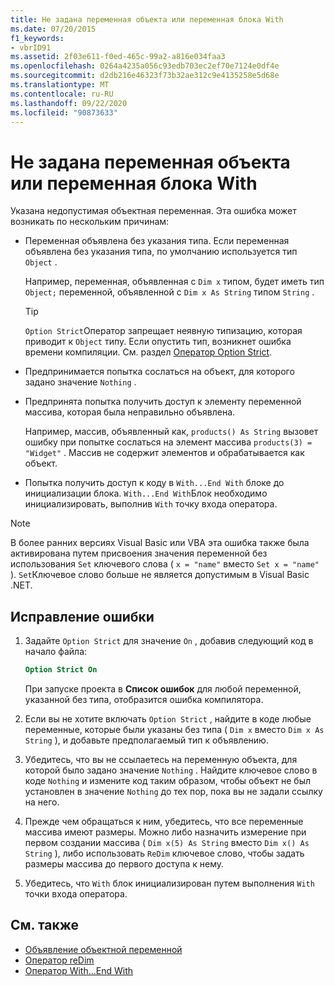 ```yaml
---
title: Не задана переменная объекта или переменная блока With
ms.date: 07/20/2015
f1_keywords:
- vbrID91
ms.assetid: 2f03e611-f0ed-465c-99a2-a816e034faa3
ms.openlocfilehash: 0264a4235a056c93edb703ec2ef70e7124e0df4e
ms.sourcegitcommit: d2db216e46323f73b32ae312c9e4135258e5d68e
ms.translationtype: MT
ms.contentlocale: ru-RU
ms.lasthandoff: 09/22/2020
ms.locfileid: "90873633"
---
```

# <a name="object-variable-or-with-block-variable-not-set"></a>Не задана переменная объекта или переменная блока With

Указана недопустимая объектная переменная.   Эта ошибка может возникать по нескольким причинам:

- Переменная объявлена без указания типа. Если переменная объявлена без указания типа, по умолчанию используется тип `Object` .

    Например, переменная, объявленная с `Dim x` типом, будет иметь тип `Object;` переменной, объявленной с `Dim x As String` типом `String` .

    > [!TIP]
    > `Option Strict`Оператор запрещает неявную типизацию, которая приводит к `Object` типу. Если опустить тип, возникнет ошибка времени компиляции. См. раздел [Оператор Option Strict](../statements/option-strict-statement.md).

- Предпринимается попытка сослаться на объект, для которого задано значение `Nothing` .

- Предпринята попытка получить доступ к элементу переменной массива, которая была неправильно объявлена.

    Например, массив, объявленный как, `products() As String` вызовет ошибку при попытке сослаться на элемент массива `products(3) = "Widget"` . Массив не содержит элементов и обрабатывается как объект.

- Попытка получить доступ к коду в `With...End With` блоке до инициализации блока.   `With...End With`Блок необходимо инициализировать, выполнив `With` точку входа оператора.

> [!NOTE]
> В более ранних версиях Visual Basic или VBA эта ошибка также была активирована путем присвоения значения переменной без использования `Set` ключевого слова ( `x = "name"` вместо `Set x = "name"` ). `Set`Ключевое слово больше не является допустимым в Visual Basic .NET.

## <a name="to-correct-this-error"></a>Исправление ошибки

1. Задайте `Option Strict` для значение `On` , добавив следующий код в начало файла:

    ```vb
    Option Strict On
    ```

    При запуске проекта в **Список ошибок** для любой переменной, указанной без типа, отобразится ошибка компилятора.

2. Если вы не хотите включать `Option Strict` , найдите в коде любые переменные, которые были указаны без типа ( `Dim x` вместо `Dim x As String` ), и добавьте предполагаемый тип к объявлению.

3. Убедитесь, что вы не ссылаетесь на переменную объекта, для которой было задано значение `Nothing` .  Найдите ключевое слово в коде `Nothing` и измените код таким образом, чтобы объект не был установлен в значение `Nothing` до тех пор, пока вы не задали ссылку на него.

4. Прежде чем обращаться к ним, убедитесь, что все переменные массива имеют размеры. Можно либо назначить измерение при первом создании массива ( `Dim x(5) As String` вместо `Dim x() As String` ), либо использовать `ReDim` ключевое слово, чтобы задать размеры массива до первого доступа к нему.

5. Убедитесь, что `With` блок инициализирован путем выполнения `With` точки входа оператора.

## <a name="see-also"></a>См. также

- [Объявление объектной переменной](../../programming-guide/language-features/variables/object-variable-declaration.md)
- [Оператор reDim](../statements/redim-statement.md)
- [Оператор With…End With](../statements/with-end-with-statement.md)
